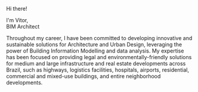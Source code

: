 Hi there!

I'm Vitor, <br>
BIM Architect

Throughout my career, I have been committed to developing innovative and sustainable solutions for Architecture and Urban Design, leveraging the power of Building Information Modelling and data analysis. My expertise has been focused on providing legal and environmentally-friendly solutions for medium and large infrastructure and real estate developments across Brazil, such as highways, logistics facilities, hospitals, airports, residential, commercial and mixed-use buildings, and entire neighborhood developments.
